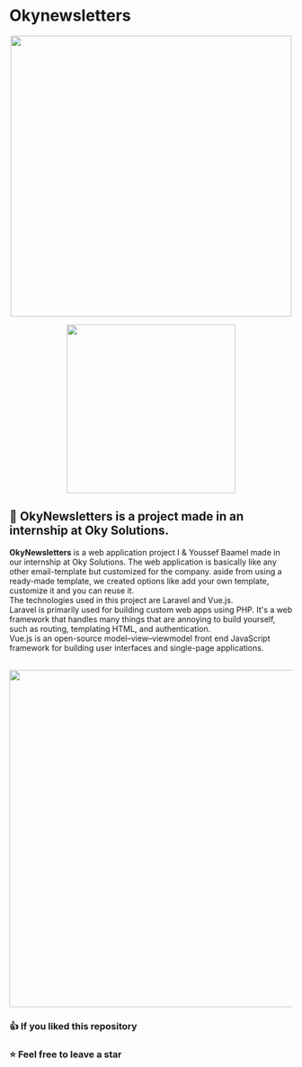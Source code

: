 # Okynewsletters
<p align="center"><a href="https://laravel.com" target="_blank"><img src="https://raw.githubusercontent.com/laravel/art/master/logo-lockup/5%20SVG/2%20CMYK/1%20Full%20Color/laravel-logolockup-cmyk-red.svg" width="500"></a></p>
<p align="center"><a href="https://vuejs.org" target="_blank"><img src="https://dwglogo.com/wp-content/uploads/2017/09/Vue-logo-001.svg" width="300"></a></p>

## 📌 OkyNewsletters is a project made in an internship at Oky Solutions.

**OkyNewsletters** is a web application project I & Youssef Baamel made in our internship at Oky Solutions. The web application is basically like any other email-template but customized for the company. aside from using a ready-made template, we created options like add your own template, customize it and you can reuse it.\
The technologies used in this project are Laravel and Vue.js.\
Laravel is primarily used for building custom web apps using PHP. It's a web framework that handles many things that are annoying to build yourself, such as routing, templating HTML, and authentication.\
Vue.js is an open-source model–view–viewmodel front end JavaScript framework for building user interfaces and single-page applications.
<br><br>
<p align="center"><img src="https://www.zupimages.net/up/21/25/k7us.png" width="600"></p>

### 👍 If you liked this repository
### ⭐ Feel free to leave a star 

